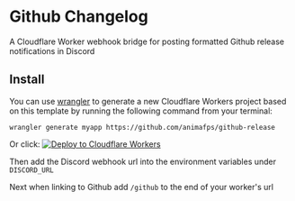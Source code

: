# Github Changelog

A Cloudflare Worker webhook bridge for posting formatted Github release notifications in Discord

## Install

You can use [wrangler](https://github.com/cloudflare/wrangler) to generate a new Cloudflare Workers project based on this template by running the following command from your terminal:

```shell
wrangler generate myapp https://github.com/animafps/github-release
```

Or click:
[![Deploy to Cloudflare Workers](https://deploy.workers.cloudflare.com/button)](https://deploy.workers.cloudflare.com/?url=https://github.com/animafps/github-changelog)

Then add the Discord webhook url into the environment variables under `DISCORD_URL`

Next when linking to Github add `/github` to the end of your worker's url
